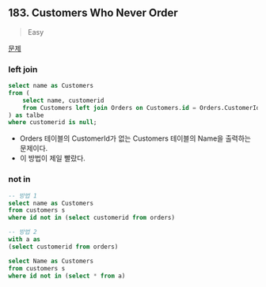 ## 183. Customers Who Never Order

> Easy

[문제](https://leetcode.com/problems/customers-who-never-order/)



### left join

```sql
select name as Customers
from (
    select name, customerid
    from Customers left join Orders on Customers.id = Orders.CustomerId
) as talbe
where customerid is null;
```

- Orders 테이블의 CustomerId가 없는 Customers 테이블의 Name을 출력하는 문제이다.
- 이 방법이 제일 빨랐다.



### not in

```sql
-- 방법 1
select name as Customers
from customers s 
where id not in (select customerid from orders)

-- 방법 2
with a as
(select customerid from orders)

select Name as Customers
from customers s 
where id not in (select * from a)
```

